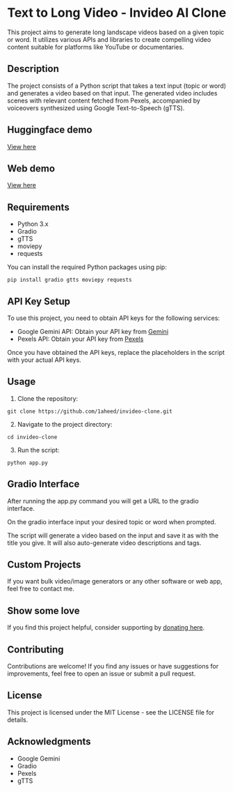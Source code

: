 # Text to Long Video - Invideo AI Clone

This project aims to generate long landscape videos based on a given topic or word. It utilizes various APIs and libraries to create compelling video content suitable for platforms like YouTube or documentaries.

## Description

The project consists of a Python script that takes a text input (topic or word) and generates a video based on that input. The generated video includes scenes with relevant content fetched from Pexels, accompanied by voiceovers synthesized using Google Text-to-Speech (gTTS).

## Huggingface demo
[View here](https://huggingface.co/spaces/aheedsajid/invideo-clone)

## Web demo
[View here](https://ziverr.xyz)


## Requirements

- Python 3.x
- Gradio
- gTTS
- moviepy
- requests

You can install the required Python packages using pip:

```plaintext
pip install gradio gtts moviepy requests
```

## API Key Setup

To use this project, you need to obtain API keys for the following services:

- Google Gemini API: Obtain your API key from [Gemini](https://aistudio.google.com/app/apikey)
- Pexels API: Obtain your API key from [Pexels](https://www.pexels.com/api/)

Once you have obtained the API keys, replace the placeholders in the script with your actual API keys.

## Usage

1. Clone the repository:

```
git clone https://github.com/1aheed/invideo-clone.git
```

2. Navigate to the project directory:

```
cd invideo-clone
```

3. Run the script:

```
python app.py
```
## Gradio Interface
After running the app.py command you will get a URL to the gradio interface.

On the gradio interface input your desired topic or word when prompted.

The script will generate a video based on the input and save it as with the title you give. It will also auto-generate video descriptions and tags.

## Custom Projects

If you want bulk video/image generators or any other software or web app, feel free to contact me.

## Show some love

If you find this project helpful, consider supporting by [donating here](https://nowpayments.io/donation/aheed).

## Contributing

Contributions are welcome! If you find any issues or have suggestions for improvements, feel free to open an issue or submit a pull request.

## License

This project is licensed under the MIT License - see the LICENSE file for details.

## Acknowledgments

- Google Gemini
- Gradio
- Pexels
- gTTS
